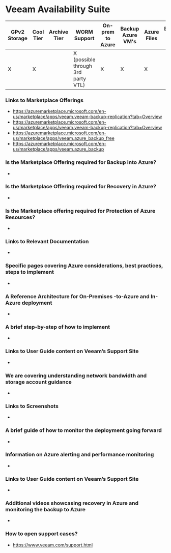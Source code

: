 # Veeam Availability Suite

| GPv2 Storage |  Cool Tier | Archive Tier | WORM Support | On-prem to Azure | Backup Azure VM's | Azure Files | Backup Azure Blob |
|--------------|------------|--------------|--------------|------------------|-------------------|-------------|-------------------|
|X             |X           |              |X (possible through 3rd party VTL) |X                 |X                  |X            |                   |

### Links to Marketplace Offerings
- https://azuremarketplace.microsoft.com/en-us/marketplace/apps/veeam.veeam-backup-replication?tab=Overview
- https://azuremarketplace.microsoft.com/en-us/marketplace/apps/veeam.veeam-backup-replication?tab=Overview
- https://azuremarketplace.microsoft.com/en-us/marketplace/apps/veeam.azure_backup_free
- https://azuremarketplace.microsoft.com/en-us/marketplace/apps/veeam.azure_backup


### Is the Marketplace Offering required for Backup into Azure?
- 

### Is the Marketplace Offering required for Recovery in Azure?
- 

### Is the Marketplace offering required for Protection of Azure Resources?
- 

### Links to Relevant Documentation
- 

### Specific pages covering Azure considerations, best practices, steps to implement
- 

### A Reference Architecture for On-Premises -to-Azure and In-Azure deployment
- 

### A brief step-by-step of how to implement
- 

### Links to User Guide content on Veeam’s Support Site
- 

### We are covering understanding network bandwidth and storage account guidance
- 

### Links to Screenshots
- 

### A brief guide of how to monitor the deployment going forward
- 

### Information on Azure alerting and performance monitoring
- 

### Links to User Guide content on Veeam’s Support Site
- 

### Additional videos showcasing recovery in Azure and monitoring the backup to Azure
- 

### How to open support cases?
- https://www.veeam.com/support.html

